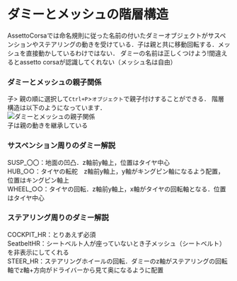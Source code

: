 # ダミーとメッシュの階層構造
AssettoCorsaでは命名規則に従った名前の付いたダミーオブジェクトがサスペンションやステアリングの動きを受けている．子は親と共に移動回転する．メッシュを直接動かしているわけではない．
ダミーの名前は正しくつけよう!間違えるとassetto corsaが認識してくれない（メッシュ名は自由）
### ダミーとメッシュの親子関係
子>	親の順に選択して`Ctrl+P`>`オブジェクト`で親子付けすることができる．
階層構造は以下のようになっています．  
![ダミーとメッシュの親子関係](https://user-images.githubusercontent.com/81402033/137360941-72bae0d5-5373-4df9-9b53-27fedf8a5a83.png)  
子は親の動きを継承している
### サスペンション周りのダミー解説
SUSP_〇〇：地面の凹凸．z軸前y軸上，位置はタイヤ中心  
HUB_○○：タイヤの転舵　z軸前y軸上，y軸がキングピン軸になるよう配置，位置はキングピン軸上  
WHEEL_○○：タイヤの回転．z軸前y軸上，x軸がタイヤの回転軸となる．位置はタイヤ中心  
### ステアリング周りのダミー解説
COCKPIT_HR：とりあえず必須  
SeatbeltHR：シートベルト人が座っていないとき子メッシュ（シートベルト）を非表示にしてくれる  
STEER_HR：ステアリングホイールの回転．ダミーのz軸がステアリングの回転軸でz軸+方向がドライバーから見て奥になるように配置  
